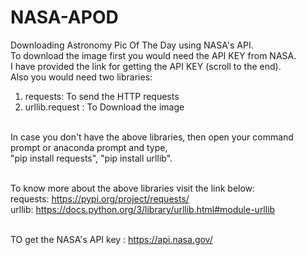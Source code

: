 # NASA-APOD
Downloading Astronomy Pic Of The Day using NASA's API.<br>
To download the image first you would need the API KEY from NASA.<br>
I have provided the link for getting the API KEY (scroll to the end).<br>
Also you would need two libraries:<br>
1. requests: To send the HTTP requests<br>
2. urllib.request : To Download the image<br><br>

In case you don't have the above libraries, then open your command prompt or anaconda prompt and type,<br>
"pip install requests", "pip install urllib".<br><br>

To know more about the above libraries visit the link below:<br>
requests: https://pypi.org/project/requests/  <br>
urllib:  https://docs.python.org/3/library/urllib.html#module-urllib <br><br>

TO get the NASA's API key :  https://api.nasa.gov/
